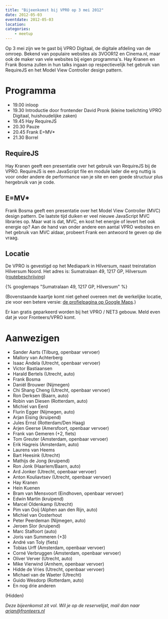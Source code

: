 ```yaml
---
title: "Bijeenkomst bij VPRO op 3 mei 2012"
date: 2012-05-03
eventdate: 2012-05-03
location: 
categories: 
    - meetup
---
```

Op 3 mei zijn we te gast bij VPRO Digitaal, de digitale afdeling van de omroep. Bekend van populaire websites als 3VOOR12 en Cinema.nl, maar ook  de maker van vele websites bij eigen programma's. Hay Kranen en Frank Bosma zullen in hun talks ingaan op respectievelijk het gebruik van RequireJS en het Model View Controller design pattern.

# Programma

* 19.00 inloop
* 19.30 Introductie door frontender David Pronk  (kleine toelichting VPRO Digitaal, huishoudelijke zaken)
* 19.45 Hay RequireJS
* 20.30 Pauze
* 20.45 Frank E=MV*
* 21.30 Borrel

## RequireJS

Hay Kranen geeft een presentatie over het gebruik van RequireJS bij de VPRO. RequireJS is een JavaScript file en module lader die erg nuttig is voor onder andere de performance van je site en een goede structuur plus hergebruik van je code.

## E=MV*

Frank Bosma geeft een presentatie over het Model View Controller (MVC) design pattern. De laatste tijd duiken er veel nieuwe JavaScript MVC libraries op. Maar wat is dat, MVC, en kost het energie of levert het ook energie op? Aan de hand van onder andere een aantal VPRO websites en het gebruik van MVC aldaar, probeert Frank een antwoord te geven op die vraag.

## Locatie

De VPRO is gevestigd op het Mediapark in Hilversum, naast treinstation Hilversum Noord. Het adres is: Sumatralaan 49, 1217 GP, Hilversum ([routebeschrijving](http://www.vpro.nl/overdevpro/3779664/adres+en+contact))

{% googlemaps "Sumatralaan 49, 1217 GP, Hilversum" %}

(Bovenstaande kaartje komt niet geheel overeen met de werkelijke locatie, zie voor een betere versie: [de profielpagina op Google Maps](http://maps.google.nl/maps/place?q=VPRO,+Sumatralaan,+Hilversum&hl=nl&cid=14140673195079151899).)

Er kan gratis geparkeerd worden bij het VPRO / NET3 gebouw. Meld even dat je voor Fronteers/VPRO komt.

# Aanwezigen

* Sander Aarts (Tilburg, openbaar vervoer)
* Mallory van Achterberg
* Isaac Andela (Utrecht, openbaar vervoer)
* Victor Bastiaansen
* Harald Bertels (Utrecht, auto)
* Frank Bosma
* Daniël Brouwer (Nijmegen)
* Chi Shang Cheng (Utrecht, openbaar vervoer)
* Ron Derksen (Baarn, auto)
* Robin van Diesen (Rotterdam, auto)
* Michiel van Eerd
* Flurin Egger (Nijmegen, auto)
* Arjan Eising (kruipend)
* Jules Ernst (Rotterdam/Den Haag)
* Arjen Geerse (Amersfoort, openbaar vervoer)
* Frank van Gemeren (+2, fiets)
* Tom Greuter (Amsterdam, openbaar vervoer)
* Erik Hagreis (Amsterdam, auto)
* Laurens van Heems
* Bart Heesink (Utrecht)
* Mathijs de Jong (kruipend)
* Ron Jonk (Haarlem/Baarn, auto)
* Ard Jonker (Utrecht, openbaar vervoer)
* Anton Kouliavtsev (Utrecht, openbaar vervoer)
* Hay Kranen
* Hein Kuenen
* Bram van Mensvoort (Eindhoven, openbaar vervoer)
* Edwin Martin (kruipend)
* Marcel Oldenkamp (Utrecht)
* Pim van Ooij (Alphen aan den Rijn, auto)
* Michiel van Oosterhout
* Peter Peerdeman (Nijmegen, auto)
* Jeroen Slor (kruipend)
* Marc Stalfoort (auto)
* Joris van Summeren (+3)
* André van Toly (fiets)
* Tobias Urff (Amsterdam, openbaar vervoer)
* Corné Verbruggen (Amsterdam, openbaar vervoer)
* Oliver Verver (Utrecht, auto)
* Mike Vierwind (Arnhem, openbaar vervoer)
* Hidde de Vries (Utrecht, openbaar vervoer)
* Michael van de Waeter (Utrecht)
* Guido Wesdorp (Rotterdam, auto)
* En nog drie anderen

(Hidden)

*Deze bijeenkomst zit vol. Wil je op de reservelijst, mail dan naar <arjan@fronteers.nl>*